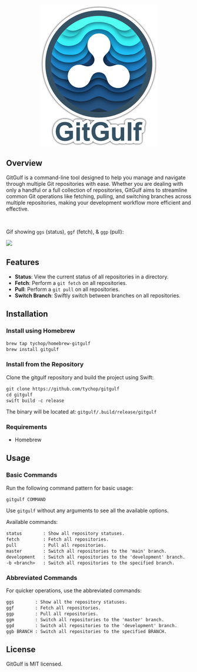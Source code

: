 
<p align="center">
  <img src="img/gitgulf_640.png" alt="GitGulf Logo" width="320">
</p>

## Overview

GitGulf is a command-line tool designed to help you manage and navigate through multiple Git repositories with ease. Whether you are dealing with only a handful or a full collection of repositories, GitGulf aims to streamline common Git operations like fetching, pulling, and switching branches across multiple repositories, making your development workflow more efficient and effective.

&nbsp;

Gif showing `ggs` (status), `ggf` (fetch), & `ggp` (pull):

<p align="left">
  <img src="img/gitgulf.gif" width="540">
</p>

## Features

- **Status**: View the current status of all repositories in a directory.
- **Fetch**: Perform a `git fetch` on all repositories.
- **Pull**: Perform a `git pull` on all repositories.
- **Switch Branch**: Swiftly switch between branches on all repositories.

## Installation

### Install using Homebrew

```shell
brew tap tychop/homebrew-gitgulf
brew install gitgulf
```

### Install from the Repository

Clone the gitgulf repository and build the project using Swift:

```shell
git clone https://github.com/tychop/gitgulf
cd gitgulf
swift build -c release
```

The binary will be located at: `gitgulf/.build/release/gitgulf`

### Requirements

- Homebrew

## Usage

### Basic Commands

Run the following command pattern for basic usage:

```shell
gitgulf COMMAND
```

Use `gitgulf` without any arguments to see all the available options.

Available commands:

```
status        : Show all repository statuses.
fetch         : Fetch all repositories.
pull          : Pull all repositories.
master        : Switch all repositories to the 'main' branch.
development   : Switch all repositories to the 'development' branch.
-b <branch>   : Switch all repositories to the specified branch.
```

### Abbreviated Commands

For quicker operations, use the abbreviated commands:

```
ggs        : Show all the repository statuses.
ggf        : Fetch all repositories.
ggp        : Pull all repositories.
ggm        : Switch all repositories to the 'master' branch.
ggd        : Switch all repositories to the 'development' branch.
ggb BRANCH : Switch all repositories to the specified BRANCH.
```

## License

GitGulf is MIT licensed.

